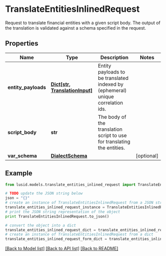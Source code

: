 # TranslateEntitiesInlinedRequest

Request to translate financial entities with a given script body.  The output of the translation is validated against a schema specified in the request.

## Properties
Name | Type | Description | Notes
------------ | ------------- | ------------- | -------------
**entity_payloads** | [**Dict[str, TranslationInput]**](TranslationInput.md) | Entity payloads to be translated indexed by (ephemeral) unique correlation ids. | 
**script_body** | **str** | The body of the translation script to use for translating the entities. | 
**var_schema** | [**DialectSchema**](DialectSchema.md) |  | [optional] 

## Example

```python
from lusid.models.translate_entities_inlined_request import TranslateEntitiesInlinedRequest

# TODO update the JSON string below
json = "{}"
# create an instance of TranslateEntitiesInlinedRequest from a JSON string
translate_entities_inlined_request_instance = TranslateEntitiesInlinedRequest.from_json(json)
# print the JSON string representation of the object
print TranslateEntitiesInlinedRequest.to_json()

# convert the object into a dict
translate_entities_inlined_request_dict = translate_entities_inlined_request_instance.to_dict()
# create an instance of TranslateEntitiesInlinedRequest from a dict
translate_entities_inlined_request_form_dict = translate_entities_inlined_request.from_dict(translate_entities_inlined_request_dict)
```
[[Back to Model list]](../README.md#documentation-for-models) [[Back to API list]](../README.md#documentation-for-api-endpoints) [[Back to README]](../README.md)


